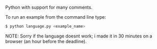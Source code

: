 Python with support for many comments.

To run an example from the command line type:
```sh
$ python language.py <example_name>
```

NOTE: Sorry if the language doesnt work; i made it in 30 minutes on a browser (an hour before the deadline).
